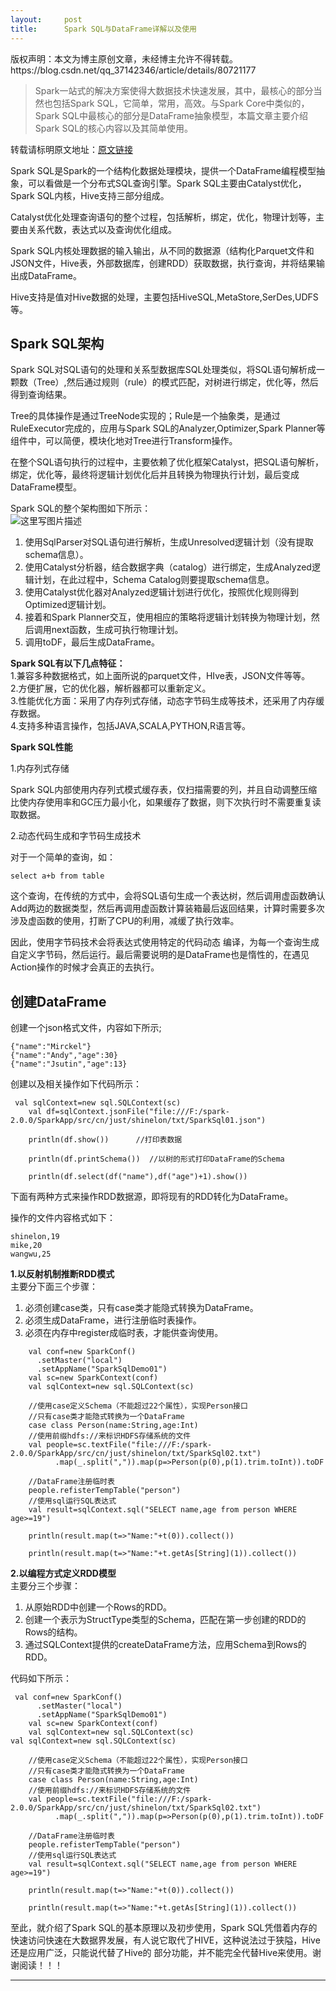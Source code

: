 ```yaml
---
layout:     post
title:      Spark SQL与DataFrame详解以及使用
---
```

<div id="article_content" class="article_content clearfix csdn-tracking-statistics" data-pid="blog" data-mod="popu_307" data-dsm="post">
								<div class="article-copyright">
					版权声明：本文为博主原创文章，未经博主允许不得转载。					https://blog.csdn.net/qq_37142346/article/details/80721177				</div>
								            <div id="content_views" class="markdown_views prism-atom-one-dark">
							<!-- flowchart 箭头图标 勿删 -->
							<svg xmlns="http://www.w3.org/2000/svg" style="display: none;"><path stroke-linecap="round" d="M5,0 0,2.5 5,5z" id="raphael-marker-block" style="-webkit-tap-highlight-color: rgba(0, 0, 0, 0);"></path></svg>
							<blockquote>
  <p>Spark一站式的解决方案使得大数据技术快速发展，其中，最核心的部分当然也包括Spark SQL，它简单，常用，高效。与Spark Core中类似的，Spark SQL中最核心的部分是DataFrame抽象模型，本篇文章主要介绍Spark SQL的核心内容以及其简单使用。</p>
</blockquote>

<p>转载请标明原文地址：<a href="https://blog.csdn.net/qq_37142346/article/details/80721177" rel="nofollow">原文链接</a></p>

<p>Spark SQL是Spark的一个结构化数据处理模块，提供一个DataFrame编程模型抽象，可以看做是一个分布式SQL查询引擎。Spark SQL主要由Catalyst优化，Spark SQL内核，Hive支持三部分组成。</p>

<p>Catalyst优化处理查询语句的整个过程，包括解析，绑定，优化，物理计划等，主要由关系代数，表达式以及查询优化组成。</p>

<p>Spark SQL内核处理数据的输入输出，从不同的数据源（结构化Parquet文件和JSON文件，Hive表，外部数据库，创建RDD）获取数据，执行查询，并将结果输出成DataFrame。</p>

<p>Hive支持是值对Hive数据的处理，主要包括HiveSQL,MetaStore,SerDes,UDFS等。</p>

<h2 id="spark-sql架构">Spark SQL架构</h2>

<p>Spark SQL对SQL语句的处理和关系型数据库SQL处理类似，将SQL语句解析成一颗数（Tree）,然后通过规则（rule）的模式匹配，对树进行绑定，优化等，然后得到查询结果。</p>

<p>Tree的具体操作是通过TreeNode实现的；Rule是一个抽象类，是通过RuleExecutor完成的，应用与Spark SQL的Analyzer,Optimizer,Spark Planner等组件中，可以简便，模块化地对Tree进行Transform操作。</p>

<p>在整个SQL语句执行的过程中，主要依赖了优化框架Catalyst，把SQL语句解析，绑定，优化等，最终将逻辑计划优化后并且转换为物理执行计划，最后变成DataFrame模型。</p>

<p>Spark SQL的整个架构图如下所示： <br>
<img src="https://img-blog.csdn.net/20180617212351116?watermark/2/text/aHR0cHM6Ly9ibG9nLmNzZG4ubmV0L3FxXzM3MTQyMzQ2/font/5a6L5L2T/fontsize/400/fill/I0JBQkFCMA==/dissolve/70" alt="这里写图片描述" title=""></p>

<ol>
<li>使用SqlParser对SQL语句进行解析，生成Unresolved逻辑计划（没有提取schema信息）。</li>
<li>使用Catalyst分析器，结合数据字典（catalog）进行绑定，生成Analyzed逻辑计划，在此过程中，Schema Catalog则要提取schema信息。</li>
<li>使用Catalyst优化器对Analyzed逻辑计划进行优化，按照优化规则得到Optimized逻辑计划。</li>
<li>接着和Spark Planner交互，使用相应的策略将逻辑计划转换为物理计划，然后调用next函数，生成可执行物理计划。</li>
<li>调用toDF，最后生成DataFrame。</li>
</ol>

<p><strong>Spark SQL有以下几点特征：</strong> <br>
 1.兼容多种数据格式，如上面所说的parquet文件，HIve表，JSON文件等等。 <br>
 2.方便扩展，它的优化器，解析器都可以重新定义。 <br>
 3.性能优化方面：采用了内存列式存储，动态字节码生成等技术，还采用了内存缓存数据。 <br>
 4.支持多种语言操作，包括JAVA,SCALA,PYTHON,R语言等。</p>

<p><strong>Spark SQL性能</strong></p>

<p>1.内存列式存储</p>

<p>Spark SQL内部使用内存列式模式缓存表，仅扫描需要的列，并且自动调整压缩比使内存使用率和GC压力最小化，如果缓存了数据，则下次执行时不需要重复读取数据。</p>

<p>2.动态代码生成和字节码生成技术</p>

<p>对于一个简单的查询，如：</p>



<pre class="prettyprint"><code class=" hljs sql"><span class="hljs-operator"><span class="hljs-keyword">select</span> a+b <span class="hljs-keyword">from</span> <span class="hljs-keyword">table</span></span></code></pre>

<p>这个查询，在传统的方式中，会将SQL语句生成一个表达树，然后调用虚函数确认Add两边的数据类型，然后再调用虚函数计算装箱最后返回结果，计算时需要多次涉及虚函数的使用，打断了CPU的利用，减缓了执行效率。</p>

<p>因此，使用字节码技术会将表达式使用特定的代码动态 编译，为每一个查询生成自定义字节码，然后运行。最后需要说明的是DataFrame也是惰性的，在遇见Action操作的时候才会真正的去执行。</p>



<h2 id="创建dataframe">创建DataFrame</h2>

<p>创建一个json格式文件，内容如下所示;</p>



<pre class="prettyprint"><code class=" hljs json">{"<span class="hljs-attribute">name</span>":<span class="hljs-value"><span class="hljs-string">"Mirckel"</span></span>}
{"<span class="hljs-attribute">name</span>":<span class="hljs-value"><span class="hljs-string">"Andy"</span></span>,"<span class="hljs-attribute">age</span>":<span class="hljs-value"><span class="hljs-number">30</span></span>}
{"<span class="hljs-attribute">name</span>":<span class="hljs-value"><span class="hljs-string">"Jsutin"</span></span>,"<span class="hljs-attribute">age</span>":<span class="hljs-value"><span class="hljs-number">13</span></span>}</code></pre>

<p>创建以及相关操作如下代码所示：</p>



<pre class="prettyprint"><code class=" hljs go"> val sqlContext=<span class="hljs-built_in">new</span> sql.SQLContext(sc)
    val df=sqlContext.jsonFile(<span class="hljs-string">"file:///F:/spark-2.0.0/SparkApp/src/cn/just/shinelon/txt/SparkSql01.json"</span>)

    <span class="hljs-built_in">println</span>(df.show())      <span class="hljs-comment">//打印表数据</span>

    <span class="hljs-built_in">println</span>(df.printSchema())  <span class="hljs-comment">//以树的形式打印DataFrame的Schema</span>

    <span class="hljs-built_in">println</span>(df.<span class="hljs-keyword">select</span>(df(<span class="hljs-string">"name"</span>),df(<span class="hljs-string">"age"</span><span class="hljs-number">)+1</span>).show())</code></pre>

<p>下面有两种方式来操作RDD数据源，即将现有的RDD转化为DataFrame。</p>

<p>操作的文件内容格式如下：</p>



<pre class="prettyprint"><code class=" hljs ">shinelon,19
mike,20
wangwu,25</code></pre>

<p><strong>1.以反射机制推断RDD模式</strong> <br>
主要分下面三个步骤：</p>

<ol>
<li>必须创建case类，只有case类才能隐式转换为DataFrame。</li>
<li>必须生成DataFrame，进行注册临时表操作。</li>
<li>必须在内存中register成临时表，才能供查询使用。</li>
</ol>



<pre class="prettyprint"><code class=" hljs scala">    <span class="hljs-keyword">val</span> conf=<span class="hljs-keyword">new</span> SparkConf()
      .setMaster(<span class="hljs-string">"local"</span>)
      .setAppName(<span class="hljs-string">"SparkSqlDemo01"</span>)
    <span class="hljs-keyword">val</span> sc=<span class="hljs-keyword">new</span> SparkContext(conf)
    <span class="hljs-keyword">val</span> sqlContext=<span class="hljs-keyword">new</span> sql.SQLContext(sc)

    <span class="hljs-comment">//使用case定义Schema（不能超过22个属性），实现Person接口</span>
    <span class="hljs-comment">//只有case类才能隐式转换为一个DataFrame</span>
    <span class="hljs-class"><span class="hljs-keyword">case</span> <span class="hljs-keyword">class</span> <span class="hljs-title">Person</span><span class="hljs-params">(name:String,age:Int)</span></span>
    <span class="hljs-comment">//使用前缀hdfs://来标识HDFS存储系统的文件</span>
    <span class="hljs-keyword">val</span> people=sc.textFile(<span class="hljs-string">"file:///F:/spark-2.0.0/SparkApp/src/cn/just/shinelon/txt/SparkSql02.txt"</span>)
          .map(_.split(<span class="hljs-string">","</span>)).map(p=&gt;Person(p(<span class="hljs-number">0</span>),p(<span class="hljs-number">1</span>).trim.toInt)).toDF

    <span class="hljs-comment">//DataFrame注册临时表</span>
    people.refisterTempTable(<span class="hljs-string">"person"</span>)
    <span class="hljs-comment">//使用sql运行SQL表达式</span>
    <span class="hljs-keyword">val</span> result=sqlContext.sql(<span class="hljs-string">"SELECT name,age from person WHERE age&gt;=19"</span>)

    println(result.map(t=&gt;<span class="hljs-string">"Name:"</span>+t(<span class="hljs-number">0</span>)).collect())

    println(result.map(t=&gt;<span class="hljs-string">"Name:"</span>+t.getAs[String](<span class="hljs-number">1</span>)).collect())
</code></pre>

<p><strong>2.以编程方式定义RDD模型</strong> <br>
主要分三个步骤：</p>

<ol>
<li>从原始RDD中创建一个Rows的RDD。</li>
<li>创建一个表示为StructType类型的Schema，匹配在第一步创建的RDD的Rows的结构。</li>
<li>通过SQLContext提供的createDataFrame方法，应用Schema到Rows的RDD。</li>
</ol>

<p>代码如下所示：</p>



<pre class="prettyprint"><code class=" hljs scala"> <span class="hljs-keyword">val</span> conf=<span class="hljs-keyword">new</span> SparkConf()
      .setMaster(<span class="hljs-string">"local"</span>)
      .setAppName(<span class="hljs-string">"SparkSqlDemo01"</span>)
    <span class="hljs-keyword">val</span> sc=<span class="hljs-keyword">new</span> SparkContext(conf)
    <span class="hljs-keyword">val</span> sqlContext=<span class="hljs-keyword">new</span> sql.SQLContext(sc)
<span class="hljs-keyword">val</span> sqlContext=<span class="hljs-keyword">new</span> sql.SQLContext(sc)

    <span class="hljs-comment">//使用case定义Schema（不能超过22个属性），实现Person接口</span>
    <span class="hljs-comment">//只有case类才能隐式转换为一个DataFrame</span>
    <span class="hljs-class"><span class="hljs-keyword">case</span> <span class="hljs-keyword">class</span> <span class="hljs-title">Person</span><span class="hljs-params">(name:String,age:Int)</span></span>
    <span class="hljs-comment">//使用前缀hdfs://来标识HDFS存储系统的文件</span>
    <span class="hljs-keyword">val</span> people=sc.textFile(<span class="hljs-string">"file:///F:/spark-2.0.0/SparkApp/src/cn/just/shinelon/txt/SparkSql02.txt"</span>)
          .map(_.split(<span class="hljs-string">","</span>)).map(p=&gt;Person(p(<span class="hljs-number">0</span>),p(<span class="hljs-number">1</span>).trim.toInt)).toDF

    <span class="hljs-comment">//DataFrame注册临时表</span>
    people.refisterTempTable(<span class="hljs-string">"person"</span>)
    <span class="hljs-comment">//使用sql运行SQL表达式</span>
    <span class="hljs-keyword">val</span> result=sqlContext.sql(<span class="hljs-string">"SELECT name,age from person WHERE age&gt;=19"</span>)

    println(result.map(t=&gt;<span class="hljs-string">"Name:"</span>+t(<span class="hljs-number">0</span>)).collect())

    println(result.map(t=&gt;<span class="hljs-string">"Name:"</span>+t.getAs[String](<span class="hljs-number">1</span>)).collect())</code></pre>

<p>至此，就介绍了Spark SQL的基本原理以及初步使用，Spark SQL凭借着内存的快速访问快速在大数据界发展，有人说它取代了HIVE，这种说法过于狭隘，Hive还是应用广泛，只能说代替了Hive的 部分功能，并不能完全代替Hive来使用。谢谢阅读！！！</p>

<hr>            </div>
						<link href="https://csdnimg.cn/release/phoenix/mdeditor/markdown_views-9e5741c4b9.css" rel="stylesheet">
                </div>